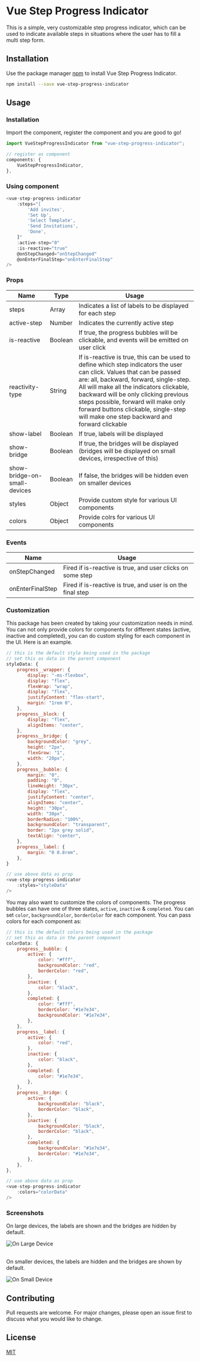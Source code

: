 # Vue Step Progress Indicator

This is a simple, very customizable step progress indicator, which can be used to indicate available steps in situations where the user has to fill
a multi step form.

## Installation

Use the package manager [npm](https://www.npmjs.com/) to install Vue Step Progress Indicator.

```bash
npm install --save vue-step-progress-indicator
```

## Usage

### Installation

Import the component, register the component and you are good to go!

```js
import VueStepProgressIndicator from "vue-step-progress-indicator";

// register as component
components: {
    VueStepProgressIndicator,
},
```

### Using component

```js
<vue-step-progress-indicator
    :steps="[
        'Add invites',
        'Set Up',
        'Select Template',
        'Send Invitations',
        'Done',
    ]"
    :active-step="0"
    :is-reactive="true"
    @onStepChanged="onStepChanged"
    @onEnterFinalStep="onEnterFinalStep"
/>


```

### Props

| Name                         | Type    | Usage                                                                                                                                                                                                                                                                                                                                                                                |
| ---------------------------- | ------- | ------------------------------------------------------------------------------------------------------------------------------------------------------------------------------------------------------------------------------------------------------------------------------------------------------------------------------------------------------------------------------------ |
| steps                        | Array   | Indicates a list of labels to be displayed for each step                                                                                                                                                                                                                                                                                                                             |
| active-step                  | Number  | Indicates the currently active step                                                                                                                                                                                                                                                                                                                                                  |
| is-reactive                  | Boolean | If true, the progress bubbles will be clickable, and events will be emitted on user click                                                                                                                                                                                                                                                                                            |
| reactivity-type              | String  | If is-reactive is true, this can be used to define which step indicators the user can click. Values that can be passed are: all, backward, forward, single-step. All will make all the indicators clickable, backward will be only clicking previous steps possible, forward will make only forward buttons clickable, single-step will make one step backward and forward clickable |
| show-label                   | Boolean | If true, labels will be displayed                                                                                                                                                                                                                                                                                                                                                    |
| show-bridge                  | Boolean | If true, the bridges will be displayed (bridges will be displayed on small devices, irrespective of this)                                                                                                                                                                                                                                                                            |
| show-bridge-on-small-devices | Boolean | If false, the bridges will be hidden even on smaller devices                                                                                                                                                                                                                                                                                                                         |
| styles                       | Object  | Provide custom style for various UI components                                                                                                                                                                                                                                                                                                                                       |
| colors                       | Object  | Provide colrs for various UI components                                                                                                                                                                                                                                                                                                                                              |

### Events

| Name             | Usage                                                       |
| ---------------- | ----------------------------------------------------------- |
| onStepChanged    | Fired if is-reactive is true, and user clicks on some step  |
| onEnterFinalStep | Fired if is-reactive is true, and user is on the final step |

### Customization

This package has been created by taking your customization needs in mind. You can not only provide colors for components for different states (active, inactive and completed), you can do custom styling for each component in the UI. Here is an example.

```js
// this is the default style being used in the package
// set this as data in the parent component
styleData: {
    progress__wrapper: {
        display: "-ms-flexbox",
        display: "flex",
        flexWrap: "wrap",
        display: "flex",
        justifyContent: "flex-start",
        margin: "1rem 0",
    },
    progress__block: {
        display: "flex",
        alignItems: "center",
    },
    progress__bridge: {
        backgroundColor: "grey",
        height: "2px",
        flexGrow: "1",
        width: "20px",
    },
    progress__bubble: {
        margin: "0",
        padding: "0",
        lineHeight: "30px",
        display: "flex",
        justifyContent: "center",
        alignItems: "center",
        height: "30px",
        width: "30px",
        borderRadius: "100%",
        backgroundColor: "transparent",
        border: "2px grey solid",
        textAlign: "center",
    },
    progress__label: {
        margin: "0 0.8rem",
    },
}

// use above data as prop
<vue-step-progress-indicator
    :styles="styleData"
/>
```

You may also want to customize the colors of components. The progress bubbles can have one of three states, `active`, `inactive` & `completed`. You can set `color`, `backgroundColor`, `borderColor` for each component. You can pass colors for each component as:

```js
// this is the default colors being used in the package
// set this as data in the parent component
colorData: {
    progress__bubble: {
        active: {
            color: "#fff",
            backgroundColor: "red",
            borderColor: "red",
        },
        inactive: {
            color: "black",
        },
        completed: {
            color: "#fff",
            borderColor: "#1e7e34",
            backgroundColor: "#1e7e34",
        },
    },
    progress__label: {
        active: {
            color: "red",
        },
        inactive: {
            color: "black",
        },
        completed: {
            color: "#1e7e34",
        },
    },
    progress__bridge: {
        active: {
            backgroundColor: "black",
            borderColor: "black",
        },
        inactive: {
            backgroundColor: "black",
            borderColor: "black",
        },
        completed: {
            backgroundColor: "#1e7e34",
            borderColor: "#1e7e34",
        },
    },
},

// use above data as prop
<vue-step-progress-indicator
    :colors="colorData"
/>

```

### Screenshots

On large devices, the labels are shown and the bridges are hidden by default.<br/>

![On Large Device](https://i.imgur.com/9vxaPPh.png)

<br/>On smaller devices, the labels are hidden and the bridges are shown by default.

![On Small Device](https://i.imgur.com/HSV70kS.png)

## Contributing

Pull requests are welcome. For major changes, please open an issue first to discuss what you would like to change.

## License

[MIT](https://choosealicense.com/licenses/mit/)
